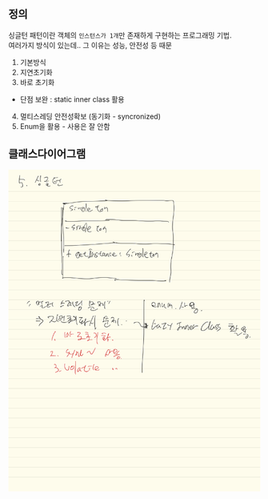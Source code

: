 

## 정의
싱글턴 패턴이란 객체의 `인스턴스가 1개`만 존재하게 구현하는 프로그래밍 기법.  
여러가지 방식이 있는데.. 그 이유는 성능, 안전성 등 때문

1. 기본방식
2. 지연초기화
3. 바로 초기화
 - 단점 보완 : static inner class 활용
4. 멀티스레딩 안전성확보 (동기화 - syncronized)
5. Enum을 활용 - 사용은 잘 안함

## 클래스다이어그램
![single](single.png)